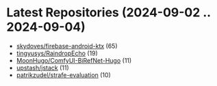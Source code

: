 # Latest Repositories (2024-09-02 .. 2024-09-04)

- [skydoves/firebase-android-ktx](https://github.com/skydoves/firebase-android-ktx) (65)
- [tingyusys/RaindropEcho](https://github.com/tingyusys/RaindropEcho) (19)
- [MoonHugo/ComfyUI-BiRefNet-Hugo](https://github.com/MoonHugo/ComfyUI-BiRefNet-Hugo) (11)
- [upstash/jstack](https://github.com/upstash/jstack) (11)
- [patrikzudel/strafe-evaluation](https://github.com/patrikzudel/strafe-evaluation) (10)
